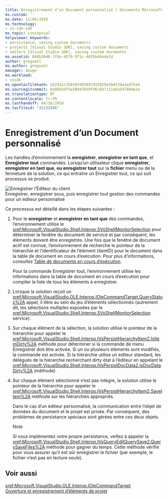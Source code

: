 ```yaml
---
title: Enregistrement d’un Document personnalisé | Documents Microsoft
ms.custom: ''
ms.date: 11/04/2016
ms.technology:
- vs-ide-sdk
ms.topic: conceptual
helpviewer_keywords:
- persistence, saving custom documents
- projects [Visual Studio SDK], saving custom documents
- editors [Visual Studio SDK], saving custom documents
ms.assetid: 040b36d6-1f0a-4579-971c-40fbb46ade1d
author: gregvanl
ms.author: gregvanl
manager: douge
ms.workload:
- vssdk
ms.openlocfilehash: 5425a1c35816fd85847915029e3b6f2da1ed75a6
ms.sourcegitcommit: 6a9d5bd75e50947659fd6c837111a6a547884e2a
ms.translationtype: MT
ms.contentlocale: fr-FR
ms.lasthandoff: 04/16/2018
ms.locfileid: "31132546"
---
```

# <a name="saving-a-custom-document"></a>Enregistrement d’un Document personnalisé
Les handles d’environnement la **enregistrer**, **enregistrer en tant que**, et **Enregistrer tout** commandes. Lorsqu’un utilisateur clique **enregistrer**, **enregistrer en tant que**, **ou enregistrer tout** sur la **fichier** menu ou de la fermeture de la solution, ce qui entraîne un Enregistrer tout, ce qui suit processus se produit.  
  
 ![Enregistrer l’Éditeur du client](../../extensibility/internals/media/private.gif "privé")  
Enregistrer, enregistrer sous, puis enregistrer tout gestion des commandes pour un éditeur personnalisé  
  
 Ce processus est détaillé dans les étapes suivantes :  
  
1.  Pour le **enregistrer** et **enregistrer en tant que** des commandes, l’environnement utilise le <xref:Microsoft.VisualStudio.Shell.Interop.SVsShellMonitorSelection> pour déterminer la fenêtre du document de service et par conséquent, les éléments doivent être enregistrés. Une fois que la fenêtre de document actif est connue, l’environnement de recherche le pointeur de la hiérarchie et l’identificateur de l’élément (itemID) pour le document dans la table de document en cours d’exécution. Pour plus d’informations, consultez [Table de documents en cours d’exécution](../../extensibility/internals/running-document-table.md).  
  
     Pour la commande Enregistrer tout, l’environnement utilise les informations dans la table de document en cours d’exécution pour compiler la liste de tous les éléments à enregistrer.  
  
2.  Lorsque la solution reçoit un <xref:Microsoft.VisualStudio.OLE.Interop.IOleCommandTarget.QueryStatus%2A> appel, il itère au sein du jeu d’éléments sélectionnés (autrement dit, les sélections multiples exposées par le <xref:Microsoft.VisualStudio.Shell.Interop.SVsShellMonitorSelection> service).  
  
3.  Sur chaque élément de la sélection, la solution utilise le pointeur de la hiérarchie pour appeler le <xref:Microsoft.VisualStudio.Shell.Interop.IVsPersistHierarchyItem2.IsItemDirty%2A> méthode pour déterminer si la commande de menu Enregistrer doit être activée. Si un ou plusieurs éléments sont modifiés, la commande est activée. Si la hiérarchie utilise un éditeur standard, les délégués de la hiérarchie recherchant dirty état à l’éditeur en appelant le <xref:Microsoft.VisualStudio.Shell.Interop.IVsPersistDocData2.IsDocDataDirty%2A> (méthode).  
  
4.  Sur chaque élément sélectionné n’est pas intègre, la solution utilise le pointeur de la hiérarchie pour appeler le <xref:Microsoft.VisualStudio.Shell.Interop.IVsPersistHierarchyItem2.SaveItem%2A> méthode sur les hiérarchies appropriés.  
  
     Dans le cas d’un éditeur personnalisé, la communication entre l’objet de données du document et le projet est privée. Par conséquent, des problèmes de persistance spéciaux sont gérées entre ces deux objets.  
  
    > [!NOTE]
    >  Si vous implémentez votre propre persistance, veillez à appeler la <xref:Microsoft.VisualStudio.Shell.Interop.IVsQueryEditQuerySave2.QuerySaveFiles%2A> méthode pour gagner du temps. Cette méthode vérifie pour vous assurer qu’il est sûr enregistrer le fichier (par exemple, le fichier n’est pas en lecture seule).  
  
## <a name="see-also"></a>Voir aussi  
 <xref:Microsoft.VisualStudio.OLE.Interop.IOleCommandTarget>   
 [Ouverture et enregistrement d’éléments de projet](../../extensibility/internals/opening-and-saving-project-items.md)